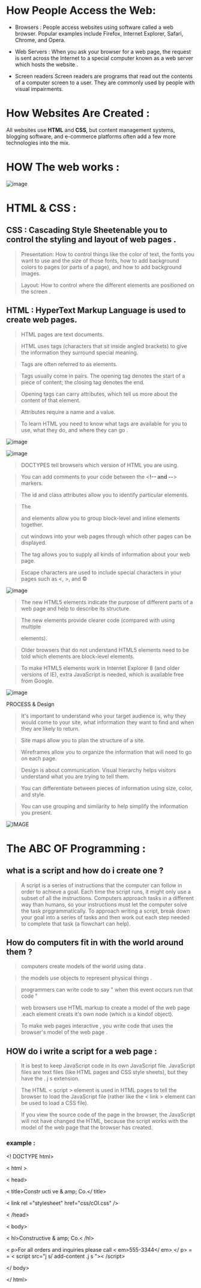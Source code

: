 # How People Access the Web:
- Browsers :
People access websites using
software called a web browser.
Popular examples include
Firefox, Internet Explorer, Safari,
Chrome, and Opera.

- Web Servers :
When you ask your browser for
a web page, the request is sent
across the Internet to a special
computer known as a web
server which hosts the website .

- Screen readers
Screen readers are programs
that read out the contents of a
computer screen to a user. They
are commonly used by people
with visual impairments.

# How Websites Are Created :
All websites use **HTML** and **CSS**, but content
management systems, blogging software, and
e-commerce platforms often add a few more
technologies into the mix.



# HOW The web works :
![image](https://miro.medium.com/max/7016/1*Ep8HmD_OCXXRyhfMd5y0Uw.png)



# HTML & CSS :
## CSS : **Cascading Style Sheet**enable you to control the styling and layout of web pages .
 
 > Presentation: How to control
things like the color of text, the
fonts you want to use and the
size of those fonts, how to add
background colors to pages (or
parts of a page), and how to add
background images.

 > Layout: How to control where
the different elements are
positioned on the screen .


## HTML : **HyperText Markup Language**  is used to create web pages.
 
> HTML pages are text documents.

> HTML uses tags (characters that sit inside angled
brackets) to give the information they surround special
meaning.

> Tags are often referred to as elements.

> Tags usually come in pairs. The opening tag denotes
the start of a piece of content; the closing tag denotes
the end.

> Opening tags can carry attributes, which tell us more
about the content of that element.

> Attributes require a name and a value.

> To learn HTML you need to know what tags are
available for you to use, what they do, and where they
can go .


![image](https://lh3.googleusercontent.com/proxy/KHdT_OvOyRMPINdDxyp_m_ZQ1gJ09rtgtikDIe5v678CjocafuVRImVGhHcFpfgHP2iZqLmJTYYEwx_cJG7ja9zQO2p2i8HvEgz7ZVe9Cs6JbP8wee8)

![image](https://alleasytricks.files.wordpress.com/2015/02/page_structure_example.jpg)

> DOCTYPES tell browsers which version of HTML you
are using.

>  You can add comments to your code between the
<**!-- and --**> markers.

> The id and class attributes allow you to identify
particular elements.

> The <div> and <span> elements allow you to group
block-level and inline elements together.

> <iframes> cut windows into your web pages through
which other pages can be displayed.

> The <meta> tag allows you to supply all kinds of
information about your web page.

> Escape characters are used to include special
characters in your pages such as <, >, and ©

![image](https://slideplayer.com/slide/12052645/69/images/3/Doctypes.jpg)



> The new HTML5 elements indicate the purpose of
different parts of a web page and help to describe
its structure.

> The new elements provide clearer code (compared
with using multiple <div> elements).

> Older browsers that do not understand HTML5
elements need to be told which elements are
block-level elements.

> To make HTML5 elements work in Internet Explorer 8
(and older versions of IE), extra JavaScript is needed,
which is available free from Google.

![image](https://www.w3schools.com/html/img_sem_elements.gif)

PROCESS & Design
> It's important to understand who your target audience
is, why they would come to your site, what information
they want to find and when they are likely to return.

> Site maps allow you to plan the structure of a site.

> Wireframes allow you to organize the information that
will need to go on each page.

> Design is about communication. Visual hierarchy helps
visitors understand what you are trying to tell them.

> You can differentiate between pieces of information
using size, color, and style.

> You can use grouping and similarity to help simplify
the information you present.

![IMAGE](https://cdn.tutsplus.com/webdesign/uploads/legacy/tuts/341_wf/wireframes-menuhover.png)


# The ABC OF Programming :
## what is a script and how do i create one ?
> A script is a series of instructions that the computer
can follow in order to achieve a goal.
> Each time the script runs, it might only use a subset of
all the instructions.
> Computers approach tasks in a different way than
humans, so your instructions must let the computer
solve the task prggrammatically.
> To approach writing a script, break down your goal into
a series of tasks and then work out each step needed
to complete that task (a flowchart can help). 

## How do computers fit in with the world around them ?

> computers create models of the world using data .

> the models use objects to represent physical things .

> programmers can write code to say " when this event occurs run that code "

> web browsers use HTML markup to create a model of the web page .each element  creats it's own node (which is a kindof object).

> To make web pages interactive , you write code that uses the browser's model of the web page .


## HOW do i write a script for a web page :
> It is best to keep JavaScript code in its own JavaScript
file. JavaScript files are text files (like HTML pages and
CSS style sheets), but they have the . j s extension.

> The HTML < script > element is used in HTML pages
to tell the browser to load the JavaScript file (rather like
the < link > element can be used to load a CSS file).

> If you view the source code of the page in the browser,
the JavaScript will not have changed the HTML,
because the script works with the model of the web
page that the browser has created.

### example :

<! DOCTYPE html>

< html >

< head>

< title>Constr ucti ve & amp; Co.</ title>

< link rel ="stylesheet" href="css/cOl.css" />

< /head>

< body>

< hl>Constructive & amp; Co.< /hl>

< p>For all orders and inquiries please call < em>555-3344</ em> </ p>
= = < script src="j s/ add-content .j s ">< /script>

</ body>

</ html>





















 
 



